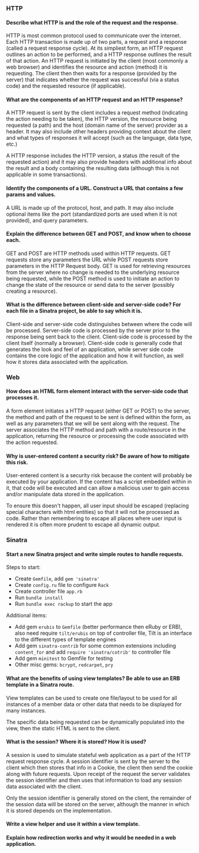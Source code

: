 ### HTTP

#### Describe what HTTP is and the role of the request and the response.

HTTP is most common protocol used to communicate over the internet. Each HTTP transaction is made up of two parts, a request and a response (called a request response cycle). At its simpliest form, an HTTP request outlines an action to be performed, and a HTTP response outlines the result of that action. An HTTP request is initiated by the client (most commonly a web browser) and identifies the resource and action (method) it is requesting. The client then then waits for a response (provided by the server) that indicates whether the request was successful (via a status code) and the requested resource (if applicable).

#### What are the components of an HTTP request and an HTTP response?

 A HTTP request is sent by the client includes a request method (indicating the action needing to be taken), the HTTP version, the resource being requested (a path) and the host (domain name of the server) provider as a header. It may also include other headers providing context about the client and what types of responses it will accept (such as the language, data type, etc.)

A HTTP response includes the HTTP version, a status (the result of the requested action) and it may also provide headers with additional info about the result and a body containing the resulting data (although this is not applicable in some transactions).

#### Identify the components of a URL. Construct a URL that contains a few params and values.

A URL is made up of the protocol, host, and path. It may also include optional items like the port (standardized ports are used when it is not provided), and query parameters.

#### Explain the difference between GET and POST, and know when to choose each.

GET and POST are HTTP methods used within HTTP requests. GET requests store any parameters the URL while POST requests store parameters in the HTTP Request body. GET is used for retrieving resources from the server where no change is needed to the underlying resource being requested, while the POST method is used to initiate an action to change the state of the resource or send data to the server (possibly creating a resource).

#### What is the difference between client-side and server-side code? For each file in a Sinatra project, be able to say which it is.

Client-side and server-side code distinguishes between where the code will be processed. Server-side code is processed by the server prior to the response being sent back to the client. Client-side code is processed by the client itself (normally a browser). Client-side code is generally code that generates the look and feel of an application, while server side code contains the core logic of the application and how it will function, as well how it stores data associated with the application.

### Web

#### How does an HTML form element interact with the server-side code that processes it.

A form element initiates a HTTP request (either GET or POST) to the server, the method and path of the request to be sent is defined within the form, as well as any parameters that we will be sent along with the request. The server associates the HTTP method and path with a route/resource in the application, returning the resource or processing the code associated with the action requested.

#### Why is user-entered content a security risk? Be aware of how to mitigate this risk.

User-entered content is a security risk because the content will probably be executed by your application. If the content has a script embedded within in it, that code will be executed and can allow a malicious user to gain access and/or manipulate data stored in the application.

To ensure this doesn't happen, all user input should be escaped (replacing special characters with html entities) so that it will not be processed as code. Rather than remembering to escape all places where user input is rendered it is often more prudent to escape all dynamic output.


### Sinatra

#### Start a new Sinatra project and write simple routes to handle requests.
Steps to start:
* Create `Gemfile`, add `gem 'sinatra'`
* Create `config.ru` file to configure `Rack`
* Create controller file `app.rb`
* Run `bundle install`
* Run `bundle exec rackup` to start the app

Additional items:
* Add gem `erubis` to `Gemfile` (better performance then eRuby or ERB), also need require `tilt/erubis` on top of controller file, Tilt is an interface to the different types of template engines
* Add gem `sinatra-contrib` for some common extensions including `content_for` and add `require 'sinatra/cotrib'` to controller file
* Add gem `minitest` to Gemfile for testing
* Other misc gems: `bcrypt`, `redcarpet`, `pry`


#### What are the benefits of using view templates? Be able to use an ERB template in a Sinatra route.
View templates can be used to create one file/layout to be used for all instances of a member data or other data that needs to be displayed for many instances.

The specific data being requested can be dynamically populated into the view, then the static HTML is sent to the client.


#### What is the session? Where it is stored? How it is used?

A session is used to simulate stateful web application as a part of the HTTP request response cycle. A session identifier is sent by the server to the client which then stores that info in a Cookie, the client then send the cookie along with future requests. Upon receipt of the request the server validates the session identifier and then uses that information to load any session data associated with the client.

Only the session identifier is generally stored on the client, the remainder of the session data will be stored on the server, although the manner in which it is stored depends on the implementation.


#### Write a view helper and use it within a view template.


#### Explain how redirection works and why it would be needed in a web application.


